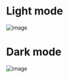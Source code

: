 # Light mode
![image](https://github.com/idityaGE/dark-light-mode-toggle-react/assets/150531010/06e65239-8112-4bbb-b229-4a2be1bb1afb)
# Dark mode
![image](https://github.com/idityaGE/dark-light-mode-toggle-react/assets/150531010/bcdf5a63-fdf4-4292-90e7-6de8102f5b6c)
